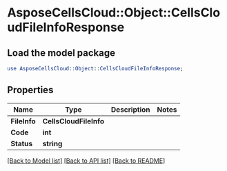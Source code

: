 # AsposeCellsCloud::Object::CellsCloudFileInfoResponse 

## Load the model package
```perl
use AsposeCellsCloud::Object::CellsCloudFileInfoResponse;
```

## Properties
Name | Type | Description | Notes
------------ | ------------- | ------------- | -------------
**FileInfo** | **CellsCloudFileInfo** |  |
**Code** | **int** |  |
**Status** | **string** |  |  

[[Back to Model list]](../README.md#documentation-for-models) [[Back to API list]](../README.md#documentation-for-api-endpoints) [[Back to README]](../README.md)

